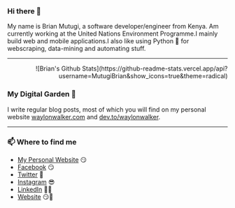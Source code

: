 ### Hi there 👋

<!--
**MutugiBrian/MutugiBrian** is a ✨ _special_ ✨ repository because its `README.md` (this file) appears on your GitHub profile.

Here are some ideas to get you started:

- 🔭 I’m currently working on ...
- 🌱 I’m currently learning ...
- 👯 I’m looking to collaborate on ...
- 🤔 I’m looking for help with ...
- 💬 Ask me about ...
- 📫 How to reach me: ...
- 😄 Pronouns: ...
- ⚡ Fun fact: ...
-->


<p align="left">My name is Brian Mutugi, a software developer/engineer from Kenya. Am currently working at the United Nations Environment Programme.I mainly build web and mobile applications.I also like using Python 🐍 for webscraping, data-mining and automating stuff.</p>

---

<p align='right'>
  ![Brian's Github Stats](https://github-readme-stats.vercel.app/api?username=MutugiBrian&show_icons=true&theme=radical)
</p>

### My Digital Garden 🌱

I write regular blog posts, most of which you will find on my personal website [waylonwalker.com](https://waylonwalker.com) and [dev.to/waylonwalker](https://dev.to/waylonwalker).

---

  
### 📫 Where to find me
- [My Personal Website](http://www.brianmutugi.com) 😏
- [Facebook](https://facebook.com/stephenajulu) 😏
- [Twitter](https://twitter.com/stephenajulu) 🐤
- [Instagram](https://instagram.com/stephenajulu) 😎
- [LinkedIn](https://linkedin.com/in/stephenajulu) 👨💼
- [Website](https://stephenajulu.com) 😏🔗


